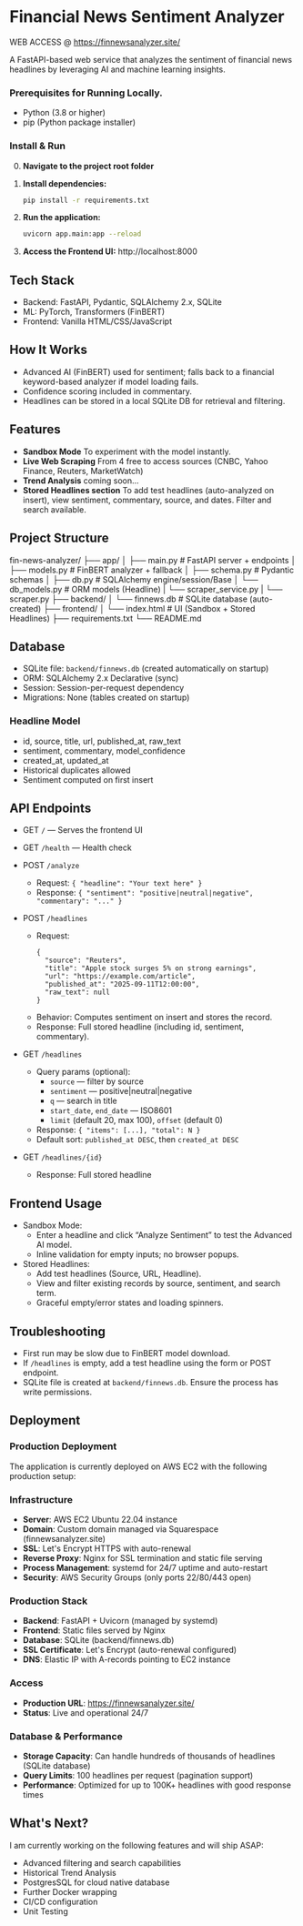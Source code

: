 # Financial News Sentiment Analyzer

WEB ACCESS @ https://finnewsanalyzer.site/

A FastAPI-based web service that analyzes the sentiment of financial news headlines by leveraging AI and machine learning insights.

### Prerequisites for Running Locally.
- Python (3.8 or higher)
- pip (Python package installer)

### Install & Run
0. **Navigate to the project root folder**

1. **Install dependencies:**
   ```bash
   pip install -r requirements.txt
   ```

2. **Run the application:**
   ```bash
   uvicorn app.main:app --reload
   ```

3. **Access the Frontend UI:**
   http://localhost:8000

## Tech Stack

- Backend: FastAPI, Pydantic, SQLAlchemy 2.x, SQLite
- ML: PyTorch, Transformers (FinBERT)
- Frontend: Vanilla HTML/CSS/JavaScript

## How It Works
- Advanced AI (FinBERT) used for sentiment; falls back to a financial keyword-based analyzer if model loading fails.
- Confidence scoring included in commentary.
- Headlines can be stored in a local SQLite DB for retrieval and filtering.

## Features

- **Sandbox Mode** To experiment with the model instantly. 
- **Live Web Scraping** From 4 free to access sources (CNBC, Yahoo Finance, Reuters, MarketWatch)
- **Trend Analysis** coming soon...
- **Stored Headlines section** To add test headlines (auto-analyzed on insert), view sentiment, commentary, source, and dates. Filter and search available.

## Project Structure

fin-news-analyzer/
├── app/
│ ├── main.py # FastAPI server + endpoints
│ ├── models.py # FinBERT analyzer + fallback
│ ├── schema.py # Pydantic schemas
│ ├── db.py # SQLAlchemy engine/session/Base
│ └── db_models.py # ORM models (Headline)
| └── scraper_service.py
| └── scraper.py
├── backend/
│ └── finnews.db # SQLite database (auto-created)
├── frontend/
│ └── index.html # UI (Sandbox + Stored Headlines)
├── requirements.txt
└── README.md

## Database
- SQLite file: `backend/finnews.db` (created automatically on startup)
- ORM: SQLAlchemy 2.x Declarative (sync)
- Session: Session-per-request dependency
- Migrations: None (tables created on startup)

### Headline Model
- id, source, title, url, published_at, raw_text
- sentiment, commentary, model_confidence
- created_at, updated_at
- Historical duplicates allowed
- Sentiment computed on first insert

## API Endpoints
- GET `/` — Serves the frontend UI
- GET `/health` — Health check

- POST `/analyze`
  - Request: `{ "headline": "Your text here" }`
  - Response: `{ "sentiment": "positive|neutral|negative", "commentary": "..." }`

- POST `/headlines`
  - Request:
    ```
    {
      "source": "Reuters",
      "title": "Apple stock surges 5% on strong earnings",
      "url": "https://example.com/article",
      "published_at": "2025-09-11T12:00:00",
      "raw_text": null
    }
    ```
  - Behavior: Computes sentiment on insert and stores the record.
  - Response: Full stored headline (including id, sentiment, commentary).

- GET `/headlines`
  - Query params (optional):
    - `source` — filter by source
    - `sentiment` — positive|neutral|negative
    - `q` — search in title
    - `start_date`, `end_date` — ISO8601
    - `limit` (default 20, max 100), `offset` (default 0)
  - Response: `{ "items": [...], "total": N }`
  - Default sort: `published_at DESC`, then `created_at DESC`

- GET `/headlines/{id}`
  - Response: Full stored headline

## Frontend Usage
- Sandbox Mode:
  - Enter a headline and click “Analyze Sentiment” to test the Advanced AI model.
  - Inline validation for empty inputs; no browser popups.
- Stored Headlines:
  - Add test headlines (Source, URL, Headline).
  - View and filter existing records by source, sentiment, and search term.
  - Graceful empty/error states and loading spinners.

## Troubleshooting
- First run may be slow due to FinBERT model download.
- If `/headlines` is empty, add a test headline using the form or POST endpoint.
- SQLite file is created at `backend/finnews.db`. Ensure the process has write permissions.

## Deployment

### Production Deployment

The application is currently deployed on AWS EC2 with the following production setup:

### Infrastructure
- **Server**: AWS EC2 Ubuntu 22.04 instance
- **Domain**: Custom domain managed via Squarespace (finnewsanalyzer.site)
- **SSL**: Let's Encrypt HTTPS with auto-renewal
- **Reverse Proxy**: Nginx for SSL termination and static file serving
- **Process Management**: systemd for 24/7 uptime and auto-restart
- **Security**: AWS Security Groups (only ports 22/80/443 open)

### Production Stack
- **Backend**: FastAPI + Uvicorn (managed by systemd)
- **Frontend**: Static files served by Nginx
- **Database**: SQLite (backend/finnews.db)
- **SSL Certificate**: Let's Encrypt (auto-renewal configured)
- **DNS**: Elastic IP with A-records pointing to EC2 instance

### Access
- **Production URL**: https://finnewsanalyzer.site/
- **Status**: Live and operational 24/7


### Database & Performance
- **Storage Capacity**: Can handle hundreds of thousands of headlines (SQLite database)
- **Query Limits**: 100 headlines per request (pagination support)
- **Performance**: Optimized for up to 100K+ headlines with good response times

## What's Next?

I am currently working on the following features and will ship ASAP:
- Advanced filtering and search capabilities
- Historical Trend Analysis
- PostgresSQL for cloud native database
- Further Docker wrapping
- CI/CD configuration
- Unit Testing
